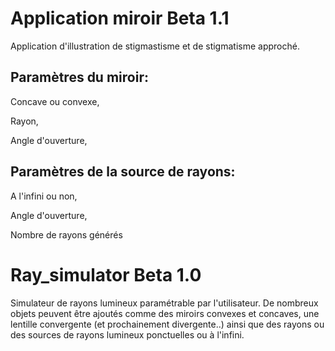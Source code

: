 # Application miroir **Beta 1.1**
Application d'illustration de stigmastisme et de stigmatisme approché.

## Paramètres du miroir:
Concave ou convexe,

Rayon,

Angle d'ouverture,


## Paramètres de la source de rayons:
A l'infini ou non,

Angle d'ouverture,

Nombre de rayons générés


# Ray_simulator **Beta 1.0**
Simulateur de rayons lumineux paramétrable par l'utilisateur. De nombreux objets peuvent être ajoutés comme des miroirs convexes et concaves, une lentille convergente (et prochainement divergente..) ainsi que des rayons ou des sources de rayons lumineux ponctuelles ou à l'infini.
